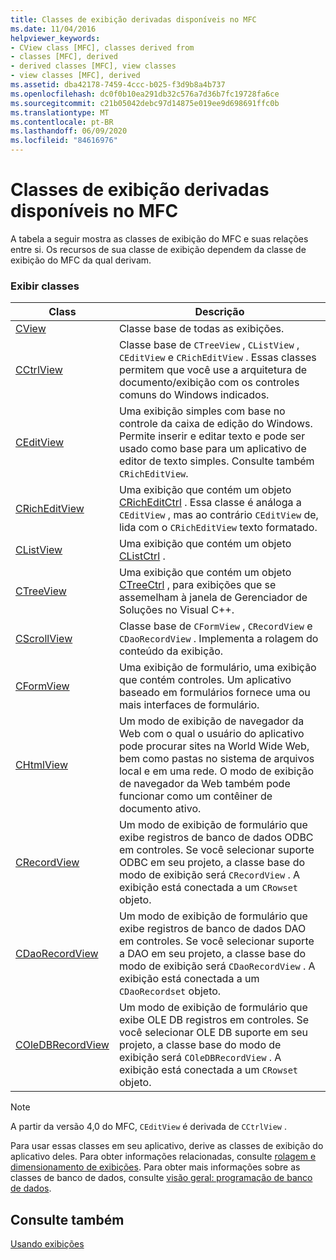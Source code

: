 ```yaml
---
title: Classes de exibição derivadas disponíveis no MFC
ms.date: 11/04/2016
helpviewer_keywords:
- CView class [MFC], classes derived from
- classes [MFC], derived
- derived classes [MFC], view classes
- view classes [MFC], derived
ms.assetid: dba42178-7459-4ccc-b025-f3d9b8a4b737
ms.openlocfilehash: dc0f0b10ea291db32c576a7d36b7fc19728fa6ce
ms.sourcegitcommit: c21b05042debc97d14875e019ee9d698691ffc0b
ms.translationtype: MT
ms.contentlocale: pt-BR
ms.lasthandoff: 06/09/2020
ms.locfileid: "84616976"
---
```

# <a name="derived-view-classes-available-in-mfc"></a>Classes de exibição derivadas disponíveis no MFC

A tabela a seguir mostra as classes de exibição do MFC e suas relações entre si. Os recursos de sua classe de exibição dependem da classe de exibição do MFC da qual derivam.

### <a name="view-classes"></a>Exibir classes

|Class|Descrição|
|-----------|-----------------|
|[CView](reference/cview-class.md)|Classe base de todas as exibições.|
|[CCtrlView](reference/cctrlview-class.md)|Classe base de `CTreeView` , `CListView` , `CEditView` e `CRichEditView` . Essas classes permitem que você use a arquitetura de documento/exibição com os controles comuns do Windows indicados.|
|[CEditView](reference/ceditview-class.md)|Uma exibição simples com base no controle da caixa de edição do Windows. Permite inserir e editar texto e pode ser usado como base para um aplicativo de editor de texto simples. Consulte também `CRichEditView`.|
|[CRichEditView](reference/cricheditview-class.md)|Uma exibição que contém um objeto [CRichEditCtrl](reference/cricheditctrl-class.md) . Essa classe é análoga a `CEditView` , mas ao contrário `CEditView` de, lida com o `CRichEditView` texto formatado.|
|[CListView](reference/clistview-class.md)|Uma exibição que contém um objeto [CListCtrl](reference/clistctrl-class.md) .|
|[CTreeView](reference/ctreeview-class.md)|Uma exibição que contém um objeto [CTreeCtrl](reference/ctreectrl-class.md) , para exibições que se assemelham à janela de Gerenciador de Soluções no Visual C++.|
|[CScrollView](reference/cscrollview-class.md)|Classe base de `CFormView` , `CRecordView` e `CDaoRecordView` . Implementa a rolagem do conteúdo da exibição.|
|[CFormView](reference/cformview-class.md)|Uma exibição de formulário, uma exibição que contém controles. Um aplicativo baseado em formulários fornece uma ou mais interfaces de formulário.|
|[CHtmlView](reference/chtmlview-class.md)|Um modo de exibição de navegador da Web com o qual o usuário do aplicativo pode procurar sites na World Wide Web, bem como pastas no sistema de arquivos local e em uma rede. O modo de exibição de navegador da Web também pode funcionar como um contêiner de documento ativo.|
|[CRecordView](reference/crecordview-class.md)|Um modo de exibição de formulário que exibe registros de banco de dados ODBC em controles. Se você selecionar suporte ODBC em seu projeto, a classe base do modo de exibição será `CRecordView` . A exibição está conectada a um `CRowset` objeto.|
|[CDaoRecordView](reference/cdaorecordview-class.md)|Um modo de exibição de formulário que exibe registros de banco de dados DAO em controles. Se você selecionar suporte a DAO em seu projeto, a classe base do modo de exibição será `CDaoRecordView` . A exibição está conectada a um `CDaoRecordset` objeto.|
|[COleDBRecordView](reference/coledbrecordview-class.md)|Um modo de exibição de formulário que exibe OLE DB registros em controles. Se você selecionar OLE DB suporte em seu projeto, a classe base do modo de exibição será `COleDBRecordView` . A exibição está conectada a um `CRowset` objeto.|

> [!NOTE]
> A partir da versão 4,0 do MFC, `CEditView` é derivada de `CCtrlView` .

Para usar essas classes em seu aplicativo, derive as classes de exibição do aplicativo deles. Para obter informações relacionadas, consulte [rolagem e dimensionamento de exibições](scrolling-and-scaling-views.md). Para obter mais informações sobre as classes de banco de dados, consulte [visão geral: programação de banco de dados](../data/data-access-programming-mfc-atl.md).

## <a name="see-also"></a>Consulte também

[Usando exibições](using-views.md)
